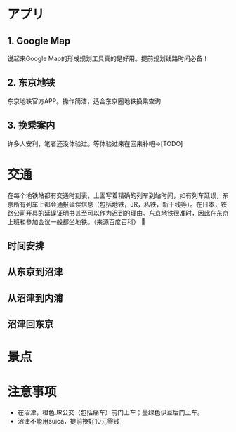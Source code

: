 # アプリ

## 1. Google Map
说起来Google Map的形成规划工具真的是好用。提前规划线路时间必备！
## 2. 东京地铁
东京地铁官方APP。操作简洁，适合东京圈地铁换乘查询
## 3. 换乘案内
许多人安利，笔者还没体验过。等体验过来在回来补吧->[TODO]

# 交通
在每个地铁站都有交通时刻表，上面写着精确的列车到站时间，如有列车延误，东京所有列车上都会通报延误信息（包括地铁，JR，私铁，新干线等）。在日本，铁路公司开具的延误证明书甚至可以作为迟到的理由。东京地铁很准时，因此在东京上班和参加会议一般都坐地铁。（来源百度百科）


## 时间安排

## 从东京到沼津
## 从沼津到内浦
## 沼津回东京

# 景点

# 注意事项
* 在沼津，橙色JR公交（包括痛车）前门上车；墨绿色伊豆后门上车。
* 沼津不能用suica，提前换好10元零钱
